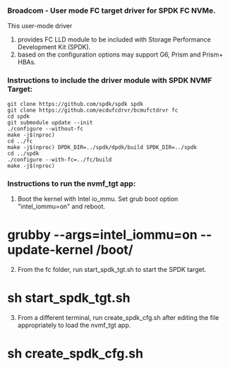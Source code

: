 ### Broadcom - User mode FC target driver for SPDK FC NVMe.

This user-mode driver

1. provides FC LLD module to be included with Storage Performance Development Kit (SPDK).
2. based on the configuration options may support G6, Prism and Prism+ HBAs.

### Instructions to include the driver module with SPDK NVMF Target:

~~~{.sh}
git clone https://github.com/spdk/spdk spdk
git clone https://github.com/ecdufcdrvr/bcmufctdrvr fc
cd spdk
git submodule update --init
./configure --without-fc
make -j$(nproc)
cd ../fc
make -j$(nproc) DPDK_DIR=../spdk/dpdk/build SPDK_DIR=../spdk
cd ../spdk
./configure --with-fc=../fc/build
make -j$(nproc)
~~~

### Instructions to run the nvmf_tgt app:

1. Boot the kernel with Intel io_mmu. Set grub boot option "intel_iommu=on" and reboot.
# grubby --args=intel_iommu=on --update-kernel /boot/<vmlinux-bootable-image>

2. From the fc folder, run start_spdk_tgt.sh to start the SPDK target.
# sh start_spdk_tgt.sh

3. From a different terminal, run create_spdk_cfg.sh after editing the file appropriately to load the nvmf_tgt app.
# sh create_spdk_cfg.sh


